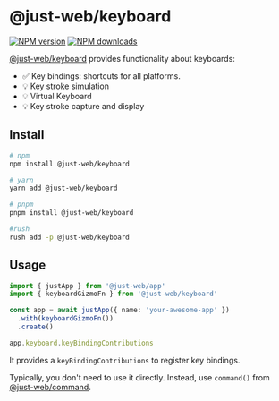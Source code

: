 # @just-web/keyboard

[![NPM version][npm-image]][npm-url]
[![NPM downloads][downloads-image]][downloads-url]

[@just-web/keyboard] provides functionality about keyboards:

- ✅ Key bindings: shortcuts for all platforms.
- 💡 Key stroke simulation
- 💡 Virtual Keyboard
- 💡 Key stroke capture and display

## Install

```sh
# npm
npm install @just-web/keyboard

# yarn
yarn add @just-web/keyboard

# pnpm
pnpm install @just-web/keyboard

#rush
rush add -p @just-web/keyboard
```

## Usage

```ts
import { justApp } from '@just-web/app'
import { keyboardGizmoFn } from '@just-web/keyboard'

const app = await justApp({ name: 'your-awesome-app' })
  .with(keyboardGizmoFn())
  .create()

app.keyboard.keyBindingContributions
```

It provides a `keyBindingContributions` to register key bindings.

Typically, you don't need to use it directly.
Instead, use `command()` from [@just-web/command](../command/README.md).

[@just-web/keyboard]: https://github.com/justland/just-web/tree/main/plugins/keyboard
[downloads-image]: https://img.shields.io/npm/dm/@just-web/keyboard.svg?style=flat
[downloads-url]: https://npmjs.org/package/@just-web/keyboard
[npm-image]: https://img.shields.io/npm/v/@just-web/keyboard.svg?style=flat
[npm-url]: https://npmjs.org/package/@just-web/keyboard
